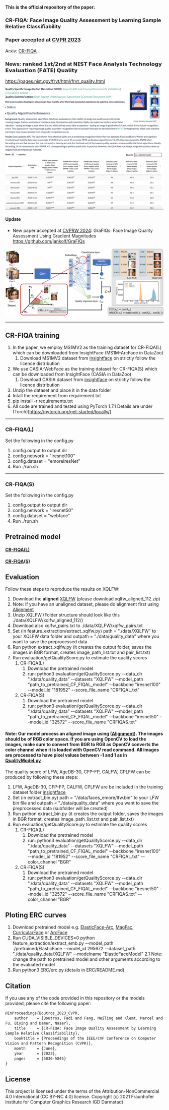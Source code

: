 
#### This is the official repository of the paper:
### CR-FIQA: Face Image Quality Assessment by Learning Sample Relative Classifiability 
### Paper accepted at [CVPR 2023](https://cvpr2023.thecvf.com/)
Arxiv: [CR-FIQA](https://arxiv.org/abs/2112.06592)
### News: 𝗿𝗮𝗻𝗸𝗲𝗱 𝟭𝘀𝘁/𝟮𝗻𝗱 at 𝗡𝗜𝗦𝗧 𝗙𝗮𝗰𝗲 𝗔𝗻𝗮𝗹𝘆𝘀𝗶𝘀 𝗧𝗲𝗰𝗵𝗻𝗼𝗹𝗼𝗴𝘆 𝗘𝘃𝗮𝗹𝘂𝗮𝘁𝗶𝗼𝗻 (𝗙𝗔𝗧𝗘) 𝗤𝘂𝗮𝗹𝗶𝘁𝘆

https://pages.nist.gov/frvt/html/frvt_quality.html
<img src="utils/NIST.png"> 
#### <red>Update</red>
- New paper accepted at [CVPRW 2024](https://cvpr2023.thecvf.com/): GraFIQs: Face Image Quality Assessment Using Gradient Magnitudes
  https://github.com/jankolf/GraFIQs

  
<img src="utils/workflow.png"> 

<hr/>



## CR-FIQA training ##
1. In the paper, we employ MS1MV2 as the training dataset for CR-FIQA(L) which can be downloaded from InsightFace (MS1M-ArcFace in DataZoo)
    1. Download MS1MV2 dataset from [insightface](https://github.com/deepinsight/insightface/tree/master/recognition/_datasets_) on strictly follow the licence distribution
3. We use CASIA-WebFace as the training dataset for CR-FIQA(S) which can be downloaded from InsightFace (CASIA in DataZoo)
    1. Download CASIA dataset from [insightface](https://github.com/deepinsight/insightface/tree/master/recognition/_datasets_) on strictly follow the licence distribution
4. Unzip the dataset and place it in the data folder
5. Intall the requirement from requirement.txt
6. pip install -r requirements.txt
7. All code are trained and tested using PyTorch 1.7.1
Details are under (Torch)[https://pytorch.org/get-started/locally/]
<hr/>

### CR-FIQA(L) ###
Set the following in the config.py
1. config.output to output dir 
2. config.network = "iresnet100"
3. config.dataset = "emoreIresNet" 
4. Run ./run.sh
<hr/>

###  CR-FIQA(S) ###
Set the following in the config.py
1. config.output to output dir 
2. config.network = "iresnet50"
3. config.dataset = "webface" 
4. Run ./run.sh

## Pretrained model

#### [CR-FIQA(L)](https://drive.google.com/drive/folders/1siy_3eQSBuIV6U6_9wgGtbZG2GMgVLMy?usp=sharing)


#### [CR-FIQA(S)](https://drive.google.com/drive/folders/13bE4LP303XA_IzL1YOgG5eN0c8efHU9h?usp=sharing)

## Evaluation ##
Follow these steps to reproduce the results on XQLFW:
1. Download the **aligned** [XQLFW](https://martlgap.github.io/xqlfw/pages/download.html) (please download xqlfw_aligned_112.zip)
2. Note: if you have an unaligned dataset, please do alignment first using [Alignment](https://github.com/fdbtrs/SFace-Privacy-friendly-and-Accurate-Face-Recognition-using-Synthetic-Data/blob/master/utils/MTCNN_alignment_fast.py)
2. Unzip XQLFW (Folder structure should look like this ./data/XQLFW/xqlfw_aligned_112/)
3. Download also xqlfw_pairs.txt to ./data/XQLFW/xqlfw_pairs.txt
4. Set (in feature_extraction/extract_xqlfw.py) path = "./data/XQLFW" to your XQLFW data folder and outpath = "./data/quality_data" where you want to save the preprocessed data
5. Run python extract_xqlfw.py (it creates the output folder, saves the images in BGR format, creates image_path_list.txt and pair_list.txt)
6. Run evaluation/getQualityScore.py to estimate the quality scores  
    1. CR-FIQA(L)  
        1. Download the pretrained model
        2. run: python3 evaluation/getQualityScorce.py --data_dir "./data/quality_data" --datasets "XQLFW" --model_path "path_to_pretrained_CF_FIQAL_model" --backbone "iresnet100" --model_id "181952" --score_file_name "CRFIQAL.txt"  
    2. CR-FIQA(S)
        1. Download the pretrained model
        2. run: python3 evaluation/getQualityScorce.py --data_dir "./data/quality_data" --datasets "XQLFW" --model_path "path_to_pretrained_CF_FIQAL_model" --backbone "iresnet50" --model_id "32572" --score_file_name "CRFIQAS.txt"
#### Note: Our model process an aligned image using ([Alignment](https://github.com/fdbtrs/SFace-Privacy-friendly-and-Accurate-Face-Recognition-using-Synthetic-Data/blob/master/utils/MTCNN_alignment_fast.py)). The images should be of RGB color space. If you are using OpenCV to load the images, make sure to convert from BGR to RGB as OpenCV converts the color channel when it is loaded with OpenCV read command. All images are processed to have pixel values between -1 and 1 as in [QualityModel.py](https://github.com/fdbtrs/CR-FIQA/blob/main/evaluation/QualityModel.py)         
The quality score of LFW, AgeDB-30, CFP-FP, CALFW, CPLFW can be produced by following these steps:
1. LFW, AgeDB-30, CFP-FP, CALFW, CPLFW are be included in the training dataset folder [insightface](https://github.com/deepinsight/insightface/tree/master/recognition/_datasets_)
2. Set (in extract_bin.py) path = "/data/faces_emore/lfw.bin" to your LFW bin file and outpath = "./data/quality_data" where you want to save the preprocessed data (subfolder will be created)
3. Run python extract_bin.py (it creates the output folder, saves the images in BGR format, creates image_path_list.txt and pair_list.txt)  
4. Run evaluation/getQualityScore.py to estimate the quality scores  
    1. CR-FIQA(L)  
        1. Download the pretrained model
        2. run: python3 evaluation/getQualityScorce.py --data_dir "./data/quality_data" --datasets "XQLFW" --model_path "path_to_pretrained_CF_FIQAL_model" --backbone "iresnet100" --model_id "181952" --score_file_name "CRFIQAL.txt"   --color_channel "BGR"
    2. CR-FIQA(S)
        1. Download the pretrained model
        2. run: python3 evaluation/getQualityScorce.py --data_dir "./data/quality_data" --datasets "XQLFW" --model_path "path_to_pretrained_CF_FIQAL_model" --backbone "iresnet50" --model_id "32572" --score_file_name "CRFIQAS.txt" --color_channel "BGR"
        
     
## Ploting ERC curves ##
1. Download pretrained model e.g. [ElasticFace-Arc](https://github.com/fdbtrs/ElasticFace), [MagFac](https://github.com/IrvingMeng/MagFace), [CurricularFace](https://github.com/HuangYG123/CurricularFace) or [ArcFace](https://github.com/deepinsight/insightface)
2. Run CUDA_VISIBLE_DEVICES=0 python feature_extraction/extract_emb.py --model_path ./pretrained/ElasticFace --model_id 295672 --dataset_path "./data/quality_data/XQLFW" --modelname "ElasticFaceModel"
    2.1 Note: change the path to pretrained model and other arguments according to the evaluated model 
3. Run python3 ERC/erc.py (details in  ERC/README.md)


## Citation ##
If you use any of the code provided in this repository or the models provided, please cite the following paper:
```
@InProceedings{Boutros_2023_CVPR,
    author    = {Boutros, Fadi and Fang, Meiling and Klemt, Marcel and Fu, Biying and Damer, Naser},
    title     = {CR-FIQA: Face Image Quality Assessment by Learning Sample Relative Classifiability},
    booktitle = {Proceedings of the IEEE/CVF Conference on Computer Vision and Pattern Recognition (CVPR)},
    month     = {June},
    year      = {2023},
    pages     = {5836-5845}
}
```


## License ##

This project is licensed under the terms of the Attribution-NonCommercial 4.0 International (CC BY-NC 4.0) license.
Copyright (c) 2021 Fraunhofer Institute for Computer Graphics Research IGD Darmstadt
